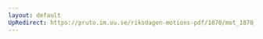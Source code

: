 ```yaml
---
layout: default
UpRedirect: https://pruto.im.uu.se/riksdagen-motions-pdf/1870/mot_1870__ak__227/mot_1870__ak__227-001.pdf
---
```

